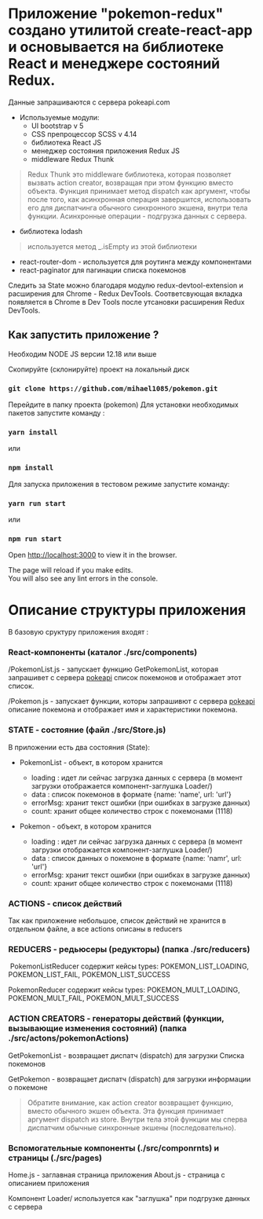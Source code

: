 # Приложение "pokemon-redux" создано утилитой create-react-app и основывается на библиотеке React и менеджере состояний Redux.

Данные запрашиваются с сервера pokeapi.com
 
 * Используемые модули:
 	* UI bootstrap v 5
 	* CSS препроцессор SCSS v 4.14
 	* библиотека React JS
 	* менеджер состояния приложения Redux JS
	* middleware Redux Thunk
> Redux Thunk это middleware библиотека, которая позволяет вызвать action creator, возвращая при этом функцию вместо объекта. Функция принимает метод dispatch как аргумент, чтобы после того, как асинхронная операция завершится, использовать его для диспатчинга обычного синхронного экшена, внутри тела функции. Асинхронные операции - подгрузка данных с сервера.

- библиотека lodash 
> используется метод _.isEmpty из этой библиотеки
- react-router-dom - используется для роутинга между компонентами
- react-paginator для пагинации списка покемонов

Следить за State можно благодаря модулю redux-devtool-extension и расширения для Chrome - Redux DevTools.
Соответсвующая вкладка появляется в Chrome в Dev Tools после утсановки расширения Redux DevTools.


## Как запустить приложение ?

Необходим  NODE JS версии 12.18 или выше

Скопируйте (склонируйте) проект на локальный диск
### `git clone https://github.com/mihael1085/pokemon.git`

Перейдите в папку проекта (pokemon)
Для установки необходимых пакетов запустите команду :
### `yarn install`
или 
### `npm install`

Для запуска приложения в тестовом режиме запустите команду:
### `yarn run start`
или
### `npm run start`

Open [http://localhost:3000](http://localhost:3000) to view it in the browser.

The page will reload if you make edits.\
You will also see any lint errors in the console.



# Описание структуры приложения

В базовую сруктуру приложения входят :

### React-компоненты (каталог ./src/components)

/PokemonList.js - запускает функцию GetPokemonList, которая запрашивет с сервера [pokeapi](https://pokeapi.co) список покемонов и отображает этот список.

/Pokemon.js - запускает функции, которы запрашивют с сервера [pokeapi](https://pokeapi.co) описание покемона и отображает имя и характеристики покемона.


### STATE - состояние (файл ./src/Store.js)
В приложении есть два состояния (State):
* PokemonList - объект, в котором хранится 
	* loading : идет ли сейчас загрузка данных с сервера (в момент загрузки отображается компонент-заглушка Loader/)
	* data : список покемонов в формате {name: 'name', url: 'url'}
	* errorMsg: хранит текст ошибки (при ошибках в загрузке данных)
 	* count: хранит общее количество строк с покемонами (1118)

* Pokemon - объект, в котором хранится
	* loading : идет ли сейчас загрузка данных с сервера (в момент загрузки отображается компонент-заглушка Loader/)
	* data : список данных о покемоне в формате {name: 'namr', url: 'url'}
	* errorMsg: хранит текст ошибки (при ошибках в загрузке данных)
 	* count: хранит общее количество строк с покемонами (1118)



### ACTIONS - список действий
Так как приложение небольшое, список действий не хранится в отдельном файле, а все actions описаны в reducers

### REDUCERS - редьюсеры (редукторы) (папка ./src/reducers)

 PokemonListReducer
содержит кейсы types:	POKEMON_LIST_LOADING, POKEMON_LIST_FAIL, POKEMON_LIST_SUCCESS

PokemonReducer
содержит кейсы types: POKEMON_MULT_LOADING, POKEMON_MULT_FAIL, POKEMON_MULT_SUCCESS

### ACTION CREATORS - генераторы действий (функции, вызывающие изменения состояний) (папка ./src/actons/pokemonActions)

GetPokemonList - возвращает диспатч (dispatch) для загрузки Списка покемонов

GetPokemon - возвращает диспатч (dispatch) для загрузки информации о покемоне

> Обратите внимание, как action creator возвращает функцию, вместо обычного экшен объекта. Эта функция принимает аргумент dispatch из store.
>Внутри тела этой функции мы сперва диспатчим обычные синхронные экшены (последовательно).

### Вспомогательные компоненты (./src/componrnts) и страницы (./src/pages)

Home.js - заглавная страница приложения
About.js - страница с описанием приложения

Компонент Loader/ используется как "заглушка" при подгрузке данных с сервера

